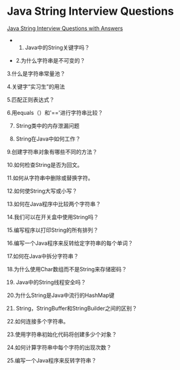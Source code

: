 # Java String Interview Questions

[Java String Interview Questions with Answers](https://howtodoinjava.com/interview-questions/interview-stuff-about-string-class-in-java/)

* 1. Java中的String关键字吗？

* 2.为什么字符串是不可变的？

3.什么是字符串常量池？

4.关键字“实习生”的用法

5.匹配正则表达式？

6.用equals（）和'=='进行字符串比较？

7. String类中的内存泄漏问题

8. String在Java中如何工作？

9.创建字符串对象有哪些不同的方法？

10.如何检查String是否为回文。

11.如何从字符串中删除或替换字符。

12.如何使String大写或小写？

13.如何在Java程序中比较两个字符串？

14.我们可以在开关盒中使用String吗？

15.编写程序以打印String的所有排列？

16.编写一个Java程序来反转给定字符串的每个单词？

17.如何在Java中拆分字符串？

18.为什么使用Char数组而不是String来存储密码？

19. Java中的String线程安全吗？

20.为什么String是Java中流行的HashMap键

21. String，StringBuffer和StringBuilder之间的区别？

22.如何连接多个字符串。

23.使用字符串初始化代码将创建多少个对象？

24.如何计算字符串中每个字符的出现次数？

25.编写一个Java程序来反转字符串？

